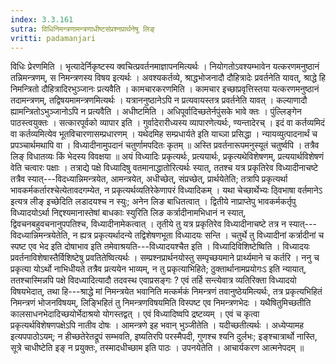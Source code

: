 ```yaml
---
index: 3.3.161
sutra: विधिनिमन्‍त्रणामन्‍त्रणाधीष्‍टसंप्रश्‍नप्रार्थनेषु लिङ्
vritti: padamanjari
---
```


 विधिः प्रेरणमिति । भृत्यादेर्निकृष्टस्य क्वचित्प्रवर्तनमाज्ञापनमित्यर्थः । नियोगतोऽवश्यम्भावेन यत्करणमनुष्ठानं तन्निमन्त्रणम्, स निमन्त्रणस्य विषय इत्यर्थः । अवश्यकर्तव्ये, श्राद्धभोजनादौ दौहित्रादेः प्रवर्तनेति यावत्, श्राद्धे हि निमन्त्रितो दौहित्रादिरभुञ्जानः प्रत्यवैति । कामचारकरणमिति । कामचार इच्छाप्रवृत्तिस्तया यत्करणमनुष्ठानं तदामन्त्रणम्, तद्विषयमामन्त्रणमित्यर्थः । यत्राननुष्ठानेऽपि न प्रत्यवायस्तत्र प्रवर्तनेति यावत् । कल्याणादौ ह्यामन्त्रितोऽभुञ्जानोऽपि न प्रत्यवैति । अधीष्टमिति । अधिपूर्वादिच्छतेर्नपुंसके भावे क्तः । पुंल्लिङ्गेन पाठस्त्वयुक्तः । सत्कारपूर्वको व्यापार इति । गुर्वादेरारीध्यस्य व्यापारणेत्यर्थः, ण्यन्तादेरच् । इदं वा कर्तव्यमिदं वा कर्तव्यमित्येव भूतविचारणासम्प्रधारणम् । यथेदमिह सम्प्रधार्यते इति याच्ञा प्रसिद्धा । न्यायव्युत्पादनार्थं च प्रपञ्चार्थमथापि वा । विध्यादीनामुपदानं चतुर्णामपदितः कृतम् ॥ अस्ति प्रवर्तनारूपमनुस्यूतं चतुर्ष्वपि । तत्रैव लिङ् विधातव्यः किं भेदस्य विवक्षया ॥ अयं विध्यादिः प्रकृत्यर्थः, प्रत्ययार्थः, प्रकृत्यथेविशेषणम्, प्रत्ययार्थविशेषणं वेति चत्वारः पक्षाः । तत्राद्ये पक्षे विध्यादिषु वतमानाद्धातोरित्यर्थः स्यात्, ततश्च यत्र प्रकृतिरेव विध्यादीनाचष्टे तत्रैव स्यात्---विदध्यान्निमन्त्रयेत, आमन्त्रयेत, अधीच्छेत्, संप्रच्छेत्, प्रार्थयेतेति; तत्रापि प्रकृत्यर्था भावकर्मकर्तारश्चेत्येतावदगम्येत, न प्रकृत्यर्थव्यतिरेकेणापरं विध्यादिकम् । यथा चेच्छार्थेभ्यः ठ्विभाषा वर्तमानेऽ इत्यत्र लीङ् इच्छेदिति लडादयश्च न स्युः; अनेन लिङ बाधितत्वात् । द्वितीये नाप्राप्तेपु भावकर्मकर्तृपु विध्यादयोऽर्था निद्दश्यमानास्तेषां बाधकाः स्युरिति लिङ कर्त्रादीनामभिधानं न स्यात्, द्विवचनबहुवचनानुपपतिश्च, विध्यादीनामेकत्वात् । तृतीये तु यत्र प्रकृतिरेव विध्यादीनाचष्टे तत्र न स्यात्---विदध्यान्निमन्त्रयेतेति, न ह्यत्र प्रकृत्यर्थादन्ये तद्विशेषणभूता विध्यादयः सन्ति । चतुर्थे तु विध्यादीनां कर्त्रादीनां च स्पष्ट एव भेद इति दोषाभाव इति तमेवाश्रयति---विध्यादयश्चैत इति । विध्यादिविशिष्टेष्विति । विध्यादयः प्रवर्तनाविशेषास्तैर्विशिष्टेषु प्रवतितेष्वित्यर्थः । सम्प्रश्नप्रार्थनयोस्तु सम्पृच्छयमाने प्रार्थ्यमाने च कर्तरि । ननु च प्रकृत्या योऽर्थो नाभिधीयते तत्रैव प्रत्ययेन भाव्यम्, न तु प्रकृत्याभिहिते; ठुक्तार्थानामप्रयोगःऽ इति न्यायात्, ततश्चास्मिन्नपि पक्षे विदध्यादित्यादौ तदवस्थ एवाप्रसङ्गः ? एवं तर्हि सन्त्येवात्र व्यतिरिक्ता विध्यादयो विषयभेदात्, तथा हि---श्राद्धे मां निमन्त्रयेत भवानिति मत्कर्मकं निमन्त्रणं तवानुष्ठेयमित्यर्थः, तत्र प्रकृत्यभिहितं निमन्त्रणं भोजनविषयम्, लिङ्भिहितं तु निमन्त्रणविषयमिति विस्पष्ट एव निमन्त्रणभेदः । यथैषितुमिच्छतीति कालसाधनभेदादिच्छयोर्भेदाश्रयो योगस्तद्वत् । एवं विध्यादिष्वपि द्रष्टव्यम् । एवं च कृत्वा प्रकृत्यर्थविशेषणपक्षेऽपि नातीव दोषः । आमन्त्रणे इह भवान् भुञ्जीतेति । यदीच्छतीत्यर्थः । अध्येप्यामह इत्यपपाठोऽयम्; न हीच्छतेरेतद्रूपं सम्भवति, इष्यतिरपि परस्मैपदी, गुणश्च श्यनि दुर्लभः; इङ्श्चात्रार्थो नास्ति, सूत्रे चाधीष्टेति इङ् न प्रयुक्तः, तस्मादधीच्छाम इति पाठः । उपनयेतेति । आचार्यकरण आत्मनेपदम् ॥